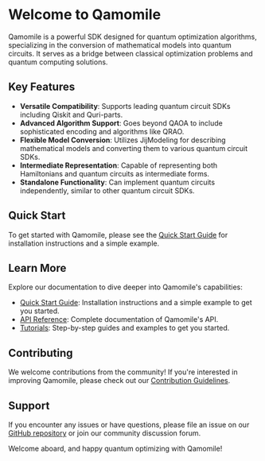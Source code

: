 # Welcome to Qamomile

Qamomile is a powerful SDK designed for quantum optimization algorithms, specializing in the conversion of mathematical models into quantum circuits. It serves as a bridge between classical optimization problems and quantum computing solutions.

## Key Features

- **Versatile Compatibility**: Supports leading quantum circuit SDKs including Qiskit and Quri-parts.
- **Advanced Algorithm Support**: Goes beyond QAOA to include sophisticated encoding and algorithms like QRAO.
- **Flexible Model Conversion**: Utilizes JijModeling for describing mathematical models and converting them to various quantum circuit SDKs.
- **Intermediate Representation**: Capable of representing both Hamiltonians and quantum circuits as intermediate forms.
- **Standalone Functionality**: Can implement quantum circuits independently, similar to other quantum circuit SDKs.

## Quick Start

To get started with Qamomile, please see the [Quick Start Guide](quickstart.ipynb) for installation instructions and a simple example.

## Learn More

Explore our documentation to dive deeper into Qamomile's capabilities:

- [Quick Start Guide](quickstart.ipynb): Installation instructions and a simple example to get you started.
- [API Reference](api_index.md): Complete documentation of Qamomile's API.
- [Tutorials](tutorial/index.md): Step-by-step guides and examples to get you started.

## Contributing

We welcome contributions from the community! If you're interested in improving Qamomile, please check out our [Contribution Guidelines](contribute.md).

## Support

If you encounter any issues or have questions, please file an issue on our [GitHub repository](https://github.com/Jij-Inc/Qamomile) or join our community discussion forum.

Welcome aboard, and happy quantum optimizing with Qamomile!